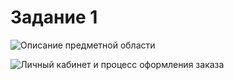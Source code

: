 <h1>Задание 1</h1>

![Описание предметной области](https://imgur.com/R0VVjFn.png "Описание предметной области")

![Личный кабинет и процесс оформления заказа](https://imgur.com/F6s9itN.png "Личный кабинет и процесс оформления заказа")
